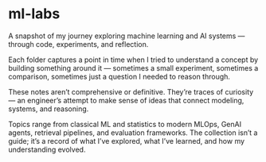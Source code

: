 # ml-labs
A snapshot of my journey exploring machine learning and AI systems — through code, experiments, and reflection.

Each folder captures a point in time when I tried to understand a concept by building something around it — sometimes a small experiment, sometimes a comparison, sometimes just a question I needed to reason through.

These notes aren’t comprehensive or definitive. They’re traces of curiosity — an engineer’s attempt to make sense of ideas that connect modeling, systems, and reasoning.

Topics range from classical ML and statistics to modern MLOps, GenAI agents, retrieval pipelines, and evaluation frameworks. The collection isn’t a guide; it’s a record of what I’ve explored, what I’ve learned, and how my understanding evolved.
